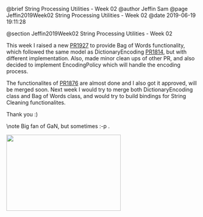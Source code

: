 @brief String Processing Utilities - Week 02
@author Jeffin Sam
@page Jeffin2019Week02 String Processing Utilities - Week 02
@date 2019-06-19 19:11:28

@section Jeffin2019Week02 String Processing Utilities - Week 02

This week I raised a new [PR1927](https://github.com/mlpack/mlpack/pull/1927) to provide Bag of Words functionality, which followed the same model as DictionaryEncoding [PR1814](https://github.com/mlpack/mlpack/pull/1814), but with different implementation. Also, made minor clean ups of other PR, and also decided to implement EncodingPolicy which will handle the encoding process.

The functionalites of [PR1876](https://github.com/mlpack/mlpack/pull/1876) are almost done and I also got it approved, will be merged soon. Next week I would try to merge both DictionaryEncoding class and Bag of Words class, and would try to build bindings for String Cleaning functionalites.

Thank you :)

\note
Big fan of GaN, but sometimes :-p .

<p>
<img src = "images/gan_meme.jpg" width = "300" height = "200"/>
</p>
